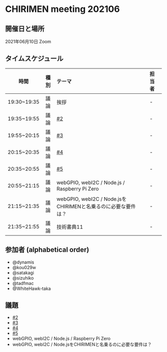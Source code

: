 # CHIRIMEN meeting 202106

## 開催日と場所
2021年06月10日 Zoom

## タイムスケジュール
|時間|種別|テーマ|担当者|
|:----:|:----:|:----|:----|
|19:30~19:35|議論|挨拶|-|
|19:35~19:55|議論|[#2](https://github.com/chirimen-oh/meeting/issues/2)|-|
|19:55~20:15|議論|[#3](https://github.com/chirimen-oh/meeting/issues/3)|-|
|20:15~20:35|議論|[#4](https://github.com/chirimen-oh/meeting/issues/4)|-|
|20:35~20:55|議論|[#5](https://github.com/chirimen-oh/meeting/issues/5)|-|
|20:55~21:15|議論|webGPIO, webI2C / Node.js / Raspberry Pi Zero|-|
|21:15~21:35|議論|webGPIO, webI2C / Node.jsをCHIRIMENと名乗るのに必要な要件は？|-|
|21:35~21:55|議論|技術書典11|-|

## 参加者 (alphabetical order)
- @dynamis 
- @kou029w 
- @satakagi 
- @sizuhiko 
- @tadfmac 
- @WhiteHawk-taka 

## 議題
- [#2](https://github.com/chirimen-oh/meeting/issues/2)
- [#3](https://github.com/chirimen-oh/meeting/issues/3) 
- [#4](https://github.com/chirimen-oh/meeting/issues/4) 
- [#5](https://github.com/chirimen-oh/meeting/issues/5)
- webGPIO, webI2C / Node.js / Raspberry Pi Zero
- webGPIO, webI2C / Node.jsをCHIRIMENと名乗るのに必要な要件は？
